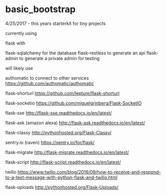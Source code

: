 # basic_bootstrap
4/25/2017 - this years starterkit for tiny projects

currently using

flask with

flask-sqlalchemy for the database
flask-restless to generate an api
flask-admin to generate a private admin for testing


will likely use

authomatic to connect to other services
https://github.com/authomatic/authomatic


flask-shorturl
https://github.com/lepture/flask-shorturl

flask-socketio
https://github.com/miguelgrinberg/Flask-SocketIO

flask-sse
http://flask-sse.readthedocs.io/en/latest/

<!-- flask-user
http://pythonhosted.org/Flask-User/ -->

<!-- flask-themes2
http://flask-themes2.readthedocs.io/en/latest/ -->

<!-- flask-mail
https://pypi.python.org/pypi/Flask-Mail 
this was included with flask-user-->

flask-ask (amazon alexa)
http://flask-ask.readthedocs.io/en/latest/

flask-classy
http://pythonhosted.org/Flask-Classy/

sentry.io (raven)
https://sentry.io/for/flask/

flask-migrate
http://flask-migrate.readthedocs.io/en/latest/

flask-script
http://flask-script.readthedocs.io/en/latest/

twilio
https://www.twilio.com/blog/2016/09/how-to-receive-and-respond-to-a-text-message-with-python-flask-and-twilio.html

flask-uploads
http://pythonhosted.org/Flask-Uploads/








